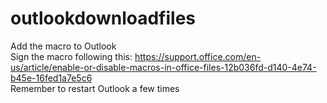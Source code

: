 # outlookdownloadfiles
Add the macro to Outlook<br>
Sign the macro following this: https://support.office.com/en-us/article/enable-or-disable-macros-in-office-files-12b036fd-d140-4e74-b45e-16fed1a7e5c6 <br>
Remember to restart Outlook a few times<br>
